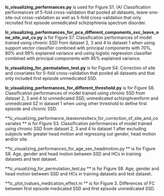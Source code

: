 <font >**lc_visualizing_performances.py**</font> is used for Figure S1. (A) Classification performances of 5-fold cross-validation that pooled all datasets, leave-one-site-out cross-validation as well as 5-fold cross-validation that only recruited first episode unmedicated schizophrenia spectrum disorder.   

<font >**lc_visualizing_performances_for_pca_different_components_svc_leave_one_site_out_cv.py**</font> is for Figure S7. Classification performances of model trained using chronic SSD from dataset 2, 3 and 4 to dataset 1 when using support vector classifier combined with principal components with 70%, 80% and 99% explained variance and using logistic regression classifier combined with principal components with 95% explained variance.  

<font >**lc_visualizing_for_permutation_test.py**</font> is for Figure S4. Correction of site and covariates for 5-fold cross-validation that pooled all datasets and that only included first episode unmedicated SSD.  

<font >**lc_visualizing_performances_for_different_threshold.py**</font> is for Figure S6. Classification performances of model trained using chronic SSD from dataset 2, 3 and 4 to unmedicated SSD, unmedicated schizophreniform and unmedicated SZ in dataset 1 when using other threshold to define first episode and chronic SSD.  

<font >**lc_visualizing_performance_leaveonesitecv_for_correction_of_site_and_covariates **</font> is for Figure S3. Classification performances of model trained using chronic SSD from dataset 2, 3 and 4 to dataset 1 after excluding subjects with greater head motion and regressing out gender, head motion and/or site. 

<font >**lc_visualizing_performances_for_age_sex_headmotion.py **</font> is for Figure S8. Age, gender and head motion between SSD and HCs in training datasets and test dataset.   

<font >**lc_visualizing_for_permutation_test.py **</font> is for Figure S8. Age, gender and head motion between SSD and HCs in training datasets and test dataset. 

<font >**lc_plot_tvalues_medication_effect.m **</font> is for Figure 3. Differences of FC between first episode medicated SSD and first episode unmedicated SSD. 

